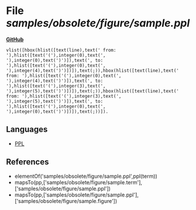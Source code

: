 # File _samples/obsolete/figure/sample.ppl_
**[GitHub](https://github.com/softlang/yas/blob/master/samples/obsolete/figure/sample.ppl)**
```
vlist([hbox(hlist([text(line),text(' from: '),hlist([text('('),integer(0),text(', '),integer(0),text(')')]),text(', to: '),hlist([text('('),integer(0),text(', '),integer(4),text(')')])]),text(;)),hbox(hlist([text(line),text(' from: '),hlist([text('('),integer(0),text(', '),integer(4),text(')')]),text(', to: '),hlist([text('('),integer(3),text(', '),integer(5),text(')')])]),text(;)),hbox(hlist([text(line),text(' from: '),hlist([text('('),integer(3),text(', '),integer(5),text(')')]),text(', to: '),hlist([text('('),integer(0),text(', '),integer(0),text(')')])]),text(;))]).
```

## Languages
* [PPL](../languages/PPL.md)

## References
* elementOf('samples/obsolete/figure/sample.ppl',ppl(term))
* mapsTo(pp,['samples/obsolete/figure/sample.term'],['samples/obsolete/figure/sample.ppl'])
* mapsTo(pp,['samples/obsolete/figure/sample.ppl'],['samples/obsolete/figure/sample.figure'])
